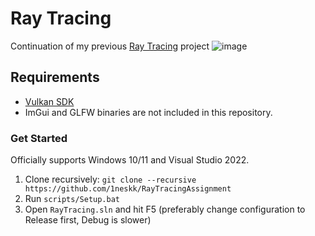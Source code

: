 # Ray Tracing
Continuation of my previous [Ray Tracing](https://github.com/1neskk/raytracing) project
![image](https://github.com/1neskk/RayTracing2/assets/113075816/f2b1e50c-11c6-426c-812b-c89a88347e63)


## Requirements
- [Vulkan SDK](https://vulkan.lunarg.com/)
- ImGui and GLFW binaries are not included in this repository.

### Get Started
Officially supports Windows 10/11 and Visual Studio 2022.

1. Clone recursively: `git clone --recursive https://github.com/1neskk/RayTracingAssignment`
2. Run `scripts/Setup.bat`
3. Open `RayTracing.sln` and hit F5 (preferably change configuration to Release first, Debug is slower)

